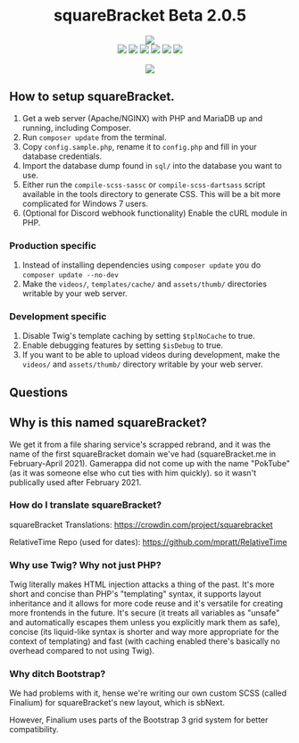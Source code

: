 <h1 align="center">squareBracket Beta 2.0.5</h1>

<p align="center">
<img src="https://user-images.githubusercontent.com/45898787/142709724-671da494-3498-4941-bf94-1aa0987fc2a5.png"><br>
<img src="https://img.shields.io/discord/853036368712040498?style=flat">
<img src="https://img.shields.io/github/v/release/chazizsquarebracket/squarebracket?include_prereleases&label=lastest%20released&style=flat">
<img src="https://img.shields.io/github/release-date-pre/chazizsquarebracket/squarebracket?label=released&style=flat">
<img src="https://img.shields.io/github/commits-since/chazizsquarebracket/squarebracket/beta-2.0.4?include_prereleases&style=flat">
<img src="https://img.shields.io/github/repo-size/chazizsquarebracket/squarebracket?style=flat">
<a title="Crowdin" target="_blank" href="https://crowdin.com/project/squarebracket"><img src="https://badges.crowdin.net/squarebracket/localized.svg"></a>
<br><br>
<a href="https://www.youtube.com/channel/UCMnG3eA5QcSgIPsavuW4ubA">
<img src="https://img.shields.io/youtube/channel/subscribers/UCMnG3eA5QcSgIPsavuW4ubA?style=social">
</a>
<br>
</p>

<!--<h3 align="center"><a href="https://squarebracket.veselcraft.ru/">squareBracket's live website</a></h3>-->

## How to setup squareBracket.
1. Get a web server (Apache/NGINX) with PHP and MariaDB up and running, including Composer.
1. Run `composer update` from the terminal.
1. Copy `config.sample.php`, rename it to `config.php` and fill in your database credentials.
1. Import the database dump found in `sql/` into the database you want to use.
1. Either run the `compile-scss-sassc` or `compile-scss-dartsass` script available in the tools directory to generate CSS. This will be a bit more complicated for Windows 7 users.
1. (Optional for Discord webhook functionality) Enable the cURL module in PHP.

### Production specific
1. Instead of installing dependencies using `composer update` you do `composer update --no-dev`
1. Make the `videos/`, `templates/cache/` and `assets/thumb/` directories writable by your web server.

### Development specific
1. Disable Twig's template caching by setting `$tplNoCache` to true.
1. Enable debugging features by setting `$isDebug` to true.
1. If you want to be able to upload videos during development, make the `videos/` and `assets/thumb/` directory writable by your web server.

## Questions

## Why is this named squareBracket?
We get it from a file sharing service's scrapped rebrand, and it was the name of the first 
squareBracket domain we've had (squareBracket.me in February-April 2021). Gamerappa did not 
come up with the name "PokTube" (as it was someone else who cut ties with him quickly).
so it wasn't publically used after February 2021.

### How do I translate squareBracket?
squareBracket Translations: https://crowdin.com/project/squarebracket

RelativeTime Repo (used for dates): https://github.com/mpratt/RelativeTime

### Why use Twig? Why not just PHP?
Twig literally makes HTML injection attacks a thing of the past. It's more short and concise than PHP's "templating" syntax, it supports layout inheritance and it allows for more code reuse and it's versatile for creating more frontends in the future. It's secure (it treats all variables as "unsafe" and automatically escapes them unless you explicitly mark them as safe), concise (its liquid-like syntax is shorter and way more appropriate for the context of templating) and fast (with caching enabled there's basically no overhead compared to not using Twig).

### Why ditch Bootstrap?
We had problems with it, hense we're writing our own custom SCSS (called Finalium) for squareBracket's new layout, which is sbNext.

However, Finalium uses parts of the Bootstrap 3 grid system for better compatibility.
